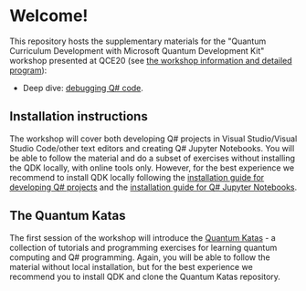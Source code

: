 # Welcome!

This repository hosts the supplementary materials for the "Quantum Curriculum Development with Microsoft Quantum Development Kit" workshop presented at QCE20 (see [the workshop information and detailed program](https://tcnickolas.github.io/qce20-quantum-curriculum.html)):

* Deep dive: [debugging Q# code](./debugging/).

## Installation instructions

The workshop will cover both developing Q# projects in Visual Studio/Visual Studio Code/other text editors and creating Q# Jupyter Notebooks. 
You will be able to follow the material and do a subset of exercises without installing the QDK locally, with online tools only. 
However, for the best experience we recommend to install QDK locally following the [installation guide for developing Q# projects](https://docs.microsoft.com/en-us/quantum/quickstarts/install-command-line) and the [installation guide for Q# Jupyter Notebooks](https://docs.microsoft.com/en-us/quantum/quickstarts/install-jupyter).

## The Quantum Katas

The first session of the workshop will introduce the [Quantum Katas](https://github.com/Microsoft/QuantumKatas/) - a collection of tutorials and programming exercises for learning quantum computing and Q# programming. 
Again, you will be able to follow the material without local installation, but for the best experience we recommend you to install QDK and clone the Quantum Katas repository.
